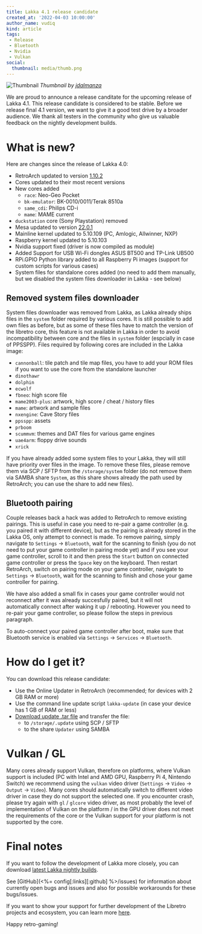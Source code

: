 ```yaml
---
title: Lakka 4.1 release candidate
created_at: '2022-04-03 10:00:00'
author_name: vudiq
kind: article
tags:
 - Release
 - Bluetooth
 - Nvidia
 - Vulkan
social:
  thumbnail: media/thumb.png
---
```


![Thumbnail](media/thumb.png)
_Thumbnail by [jdalmanza](https://www.instagram.com/jdalmanza/)_


We are proud to announce a release canditate for the upcoming release of Lakka 4.1. This release candidate is considered to be stable. Before we release final 4.1 version, we want to give it a good test drive by a broader audience. We thank all testers in the community who give us valuable feedback on the nightly development builds.

# What is new?

Here are changes since the release of Lakka 4.0:

- RetroArch updated to version [1.10.2](https://www.libretro.com/index.php/retroarch-1-10-2-release/)
- Cores updated to their most recent versions
- New cores  added
  - `race`: Neo-Geo Pocket
  - `bk-emulator`: BK-0010/0011/Terak 8510a
  - `same_cdi`: Philips CD-i
  - `mame`: MAME current
- `duckstation` core (Sony Playstation) removed
- Mesa updated to version [22.0.1](https://docs.mesa3d.org/relnotes/22.0.1.html)
- Mainline kernel updated to 5.10.109 (PC, Amlogic, Allwinner, NXP)
- Raspberry kernel updated to 5.10.103
- Nvidia support fixed (driver is now compiled as module)
- Added Support for USB Wi-Fi dongles ASUS BT500 and TP-Link UB500
- RPi.GPIO Python library added to all Raspberry Pi images (support for custom scripts for various cases)
- System files for standalone cores added (no need to add them manually, but we disabled the system files downloader in Lakka - see below)

## Removed system files downloader

System files downloader was removed from Lakka, as Lakka already ships files in the `system` folder required by various cores. It is still possible to add own files as before, but as some of these files have to match the version of the libretro core, this feature is not available in Lakka in order to avoid incompatibility between core and the files in `system` folder (espcially in case of PPSSPP). Files required by following cores are included in the Lakka image:

- `cannonball`: tile patch and tile map files, you have to add your ROM files if you want to use the core from the standalone launcher
- `dinothawr`
- `dolphin`
- `ecwolf`
- `fbneo`: high score file
- `mame2003-plus`: artwork, high score / cheat / history files
- `mame`: artwork and sample files
- `nxengine`: Cave Story files
- `ppsspp`: assets
- `prboom`
- `scummvm`: themes and DAT files for various game engines
- `uae4arm`: floppy drive sounds
- `xrick`

If you have already added some system files to your Lakka, they will still have priority over files in the image. To remove these files, please remove them via SCP / SFTP from the `/storage/system` folder (do not remove them via SAMBA share `System`, as this share shows already the path used by RetroArch; you can use the share to add new files).

## Bluetooth pairing

Couple releases back a hack was added to RetroArch to remove existing pairings. This is useful in case you need to re-pair a game controller (e.g. you paired it with different device), but as the pairing is already stored in the Lakka OS, only attempt to connect is made. To remove pairing, simply navigate to `Settings` &rarr; `Bluetooth`, wait for the scanning to finish (you do not need to put your game controller in pairing mode yet) and if you see your game controller, scroll to it and then press the `Start` button on connected game controller or press the `Space` key on the keyboard. Then restart RetroArch, switch on pairing mode on your game controller, navigate to `Settings` &rarr; `Bluetooth`, wait for the scanning to finish and chose your game controller for pairing.

We have also added a small fix in cases your game controller would not reconnect after it was already succesfully paired, but it will not automatically connect after waking it up / rebooting. However you need to re-pair your game controller, so please follow the steps in previous paragraph.

To auto-connect your paired game controller after boot, make sure that Bluetooth service is enabled via `Settings` &rarr; `Services` &rarr; `Bluetooth`.

# How do I get it?

You can download this release candidate:

- Use the Online Updater in RetroArch (recommended; for devices with 2 GB RAM or more)
- Use the command line update script `lakka-update` (in case your device has 1 GB of RAM or less)
- [Download update .tar file](https://le.builds.lakka.tv/.Lakka-4.1-rc) and transfer the file:
  - to `/storage/.update` using SCP / SFTP
  - to the share `Updater` using SAMBA

# Vulkan / GL

Many cores already support Vulkan, therefore on platforms, where Vulkan support is included (PC with Intel and AMD GPU, Raspberry Pi 4, Nintendo Switch) we recommend using the `vulkan` video driver (`Settings` &rarr; `Video` &rarr; `Output` &rarr; `Video`). Many cores should automatically switch to different video driver in case they do not support the selected one. If you encounter crash, please try again with `gl` / `glcore` video driver, as most probably the level of implementation of Vulkan on the platform / in the GPU driver does not meet the requirements of the core or the Vulkan support for your platform is not supported by the core.

# Final notes

If you want to follow the development of Lakka more closely, you can download [latest Lakka nightly builds](<%= @config[:devel][:'all-latest'] %>).

See [GitHub](<%= config[:links][:github] %>/issues) for information about currently open bugs and issues and also for possible workarounds for these bugs/issues.

If you want to show your support for further development of the Libretro projects and ecosystem, you can learn more [here](https://retroarch.com/index.php?page=donate).

Happy retro-gaming!
